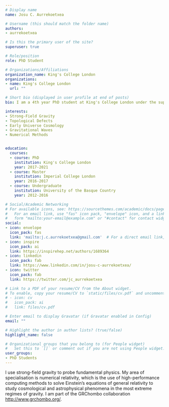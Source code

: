 ```yaml
---
# Display name
name: Josu C. Aurrekoetxea

# Username (this should match the folder name)
authors:
- aurrekoetxea

# Is this the primary user of the site?
superuser: true

# Role/position
role: PhD Student

# Organizations/Affiliations
organization_name: King's College London
organizations:
- name: King's College London
  url: ""

# Short bio (displayed in user profile at end of posts)
bio: I am a 4th year PhD student at King's College London under the supervision of Eugene Lim.

interests:
- Strong-Field Gravity
- Topological Defects
- Early Universe Cosmology
- Gravitational Waves
- Numerical Methods


education:
  courses:
  - course: PhD
    institution: King's College London
    year: 2017-2021
  - course: Master
    institution: Imperial College London
    year: 2016-2017
  - course: Undergraduate
    institution: University of the Basque Country
    year: 2012-2016

# Social/Academic Networking
# For available icons, see: https://sourcethemes.com/academic/docs/page-builder/#icons
#   For an email link, use "fas" icon pack, "envelope" icon, and a link in the
#   form "mailto:your-email@example.com" or "#contact" for contact widget.
social:
- icon: envelope
  icon_pack: fas
  link: 'mailto:j.c.aurrekoetxea@gmail.com'  # For a direct email link, use "mailto:test@example.org".
- icon: inspire
  icon_pack: ai
  link: https://inspirehep.net/authors/1689364
- icon: linkedin
  icon_pack: fab
  link: https://www.linkedin.com/in/josu-c-aurrekoetxea/
- icon: twitter
  icon_pack: fab
  link: https://twitter.com/jc_aurrekoetxea

# Link to a PDF of your resume/CV from the About widget.
# To enable, copy your resume/CV to `static/files/cv.pdf` and uncomment the lines below.
# - icon: cv
#   icon_pack: ai
#   link: files/cv.pdf

# Enter email to display Gravatar (if Gravatar enabled in Config)
email: ""

# Highlight the author in author lists? (true/false)
highlight_name: false

# Organizational groups that you belong to (for People widget)
#   Set this to `[]` or comment out if you are not using People widget.
user_groups:
- PhD Students
---
```


I use strong-field gravity to probe fundamental physics. My area of specialisation is numerical relativity, which is the use of high-performance computing methods to solve Einstein’s equations of general relativity to study cosmological and astrophysical phenomena in
the most extreme regimes of gravity. I am part of the GRChombo collaboration http://www.grchombo.org/.

<!-- I went to Saturnino de la Pena high school in Sestao (Bizkaia) and pursued the degree in Physics at the University of the Basque Country where I specialised in fundamental physics. I completed the MSc in Quantum Fields & Fundamental Forces at Imperial College London before moving to King's College London, where I am now a 4th year PhD student under the supervision of Eugene Lim. -->

<!-- {{% staticref "files/cv.pdf" %}}Download my CV{{% /staticref %}} -->